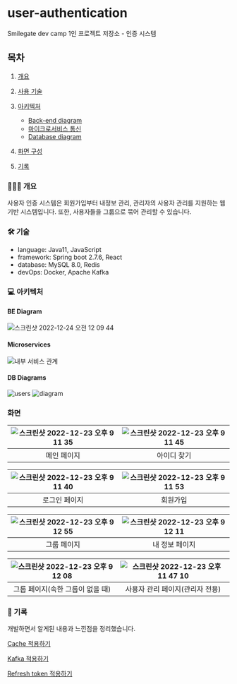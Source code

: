 # user-authentication
Smilegate dev camp 1인 프로젝트 저장소 - 인증 시스템

## 목차
1. [개요](#-개요)

2. [사용 기술](#-기술)

3. [아키텍처](#-아키텍처)
    - [Back-end diagram](#be-diagram)
    - [마이크로서비스 통신](#microservices)
    - [Database diagram](#db-diagrams)

4. [화면 구성](#화면)

5. [기록](#-기술)

### 👩🏻‍🔧 개요
사용자 인증 시스템은 회원가입부터 내정보 관리, 관리자의 사용자 관리를 지원하는 웹 기반 시스템입니다. 또한, 사용자들을 그룹으로 묶어 관리할 수 있습니다.

### 🛠 기술
- language: Java11, JavaScript
- framework: Spring boot 2.7.6, React
- database: MySQL 8.0, Redis
- devOps: Docker, Apache Kafka

### 💻 아키텍처
#### BE Diagram
![스크린샷 2022-12-24 오전 12 09 44](https://user-images.githubusercontent.com/58351498/209357577-e9c983e3-64d2-4313-ac97-b5c09e290a2a.png)

#### Microservices
![내부 서비스 관계](https://user-images.githubusercontent.com/58351498/208632973-fd3fd046-9d73-44be-b2c8-fa20752fa8db.png)

#### DB Diagrams
![users](https://user-images.githubusercontent.com/58351498/208630845-87e4ac8e-e7eb-4157-8a58-1d1a4112db87.png)
![diagram](https://user-images.githubusercontent.com/58351498/208630856-d5966521-0287-4e8a-ae7a-1e90b095928d.png)

### 화면

| ![스크린샷 2022-12-23 오후 9 11 35](https://user-images.githubusercontent.com/58351498/209353236-f38f010f-8777-4409-a9d3-3309e553ac30.png) | ![스크린샷 2022-12-23 오후 9 11 45](https://user-images.githubusercontent.com/58351498/209353233-f1701eed-c2d6-40a1-be79-7b9b722470d6.png) |
|:--------------------------------------------------------------------------------------------------------------------------------------------:|:--------------------------------------------------------------------------------------------------------------------------------------------:|
 |                                                                                                     메인 페이지                                   |                                                                    아이디 찾기                                                                    |

|  ![스크린샷 2022-12-23 오후 9 11 40](https://user-images.githubusercontent.com/58351498/209353235-f4a1600b-856a-4bd8-a8a0-b6e0880137ff.png)  | ![스크린샷 2022-12-23 오후 9 11 53](https://user-images.githubusercontent.com/58351498/209353231-0d4e8eea-72e7-4445-9204-f1f3c3be1f5a.png) |
|:----------------------------------------------------------------------------------------------------------------------------------------------:|:--------------------------------------------------------------------------------------------------------------------------------------------:|
|                                                                    로그인 페이지                                                                     |                                                                     회원가입                                                                     |

|  ![스크린샷 2022-12-23 오후 9 12 55](https://user-images.githubusercontent.com/58351498/209353222-cfaba590-3ff9-4964-88c4-e1f321cef327.png)  |  ![스크린샷 2022-12-23 오후 9 12 11](https://user-images.githubusercontent.com/58351498/209353224-995b9167-5f81-4a2d-a4f6-7d4332763373.png)  |
|:----------------------------------------------------------------------------------------------------------------------------------------------:|:----------------------------------------------------------------------------------------------------------------------------------------------:|
|                                                                     그룹 페이지                                                                     | 내 정보 페이지                                                                                                                                     |

| ![스크린샷 2022-12-23 오후 9 12 08](https://user-images.githubusercontent.com/58351498/209353229-181fec35-45c6-42a0-badc-875a36d7a209.png) | ![스크린샷 2022-12-23 오후 11 47 10](https://user-images.githubusercontent.com/58351498/209354867-e5dc5d85-7988-4908-b77f-457ca68f453e.png) |
|:--------------------------------------------------------------------------------------------------------------------------------------------:|:---------------------------------------------------------------------------------------------------------------------------------------------:|
|                                                             그룹 페이지(속한 그룹이 없을 때)                                                              |                                                              사용자 관리 페이지(관리자 전용)                                                               |
### 📃 기록
개발하면서 알게된 내용과 느낀점을 정리했습니다.

[Cache 적용하기](https://velog.io/@mardi2020/Cache-%EC%A0%81%EC%9A%A9%ED%95%98%EA%B8%B0)

[Kafka 적용하기](https://velog.io/@mardi2020/kafka-%EC%A0%81%EC%9A%A9%ED%95%98%EA%B8%B0)

[Refresh token 적용하기](https://velog.io/@mardi2020/JWT-access-token-refresh-token)